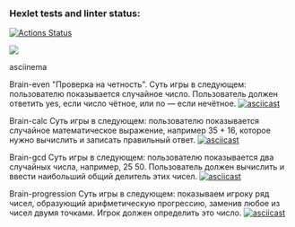 ### Hexlet tests and linter status:
[![Actions Status](https://github.com/webcat70/frontend-project-44/workflows/hexlet-check/badge.svg)](https://github.com/webcat70/frontend-project-44/actions)

<a href="https://codeclimate.com/github/webcat70/frontend-project-44/maintainability"><img src="https://api.codeclimate.com/v1/badges/db409412161a68c91025/maintainability" /></a>

asciinema

Brain-even "Проверка на четность". Суть игры в следующем: пользователю показывается случайное число. Пользователь должен ответить yes, если число чётное, или no — если нечётное.
[![asciicast](https://asciinema.org/a/Qt8V5PkC5C7t68rc2i4bNVvdy.svg)](https://asciinema.org/a/Qt8V5PkC5C7t68rc2i4bNVvdy)

Brain-calc Суть игры в следующем: пользователю показывается случайное математическое выражение, например 35 + 16, которое нужно вычислить и записать правильный ответ.
[![asciicast](https://asciinema.org/a/QmCyGjI2Iz0HnbU1rMtO8R6xW.svg)](https://asciinema.org/a/QmCyGjI2Iz0HnbU1rMtO8R6xW)

Brain-gcd Суть игры в следующем: пользователю показывается два случайных числа, например, 25 50. Пользователь должен вычислить и ввести наибольший общий делитель этих чисел.
[![asciicast](https://asciinema.org/a/TkCGeO7PekkY4skI72mAoru0p.svg)](https://asciinema.org/a/TkCGeO7PekkY4skI72mAoru0p)

Brain-progression Суть игры в следующем: показываем игроку ряд чисел, образующий арифметическую прогрессию, заменив любое из чисел двумя точками. Игрок должен определить это число.
[![asciicast](https://asciinema.org/a/Ka1bhiVLGgaXQ7QtRXKFnxCzz.svg)](https://asciinema.org/a/Ka1bhiVLGgaXQ7QtRXKFnxCzz)